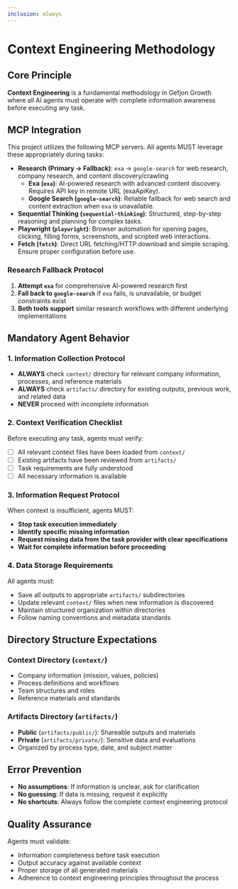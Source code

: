 ```yaml
---
inclusion: always
---
```


# Context Engineering Methodology

## Core Principle
**Context Engineering** is a fundamental methodology in Gefjon Growth where all AI agents must operate with complete information awareness before executing any task.

## MCP Integration
This project utilizes the following MCP servers. All agents MUST leverage these appropriately during tasks:
- **Research (Primary → Fallback)**: `exa` → `google-search` for web research, company research, and content discovery/crawling
  - **Exa (`exa`)**: AI-powered research with advanced content discovery. Requires API key in remote URL (exaApiKey).
  - **Google Search (`google-search`)**: Reliable fallback for web search and content extraction when `exa` is unavailable.
- **Sequential Thinking (`sequential-thinking`)**: Structured, step-by-step reasoning and planning for complex tasks.
- **Playwright (`playwright`)**: Browser automation for opening pages, clicking, filling forms, screenshots, and scripted web interactions.
- **Fetch (`fetch`)**: Direct URL fetching/HTTP download and simple scraping. Ensure proper configuration before use.

### Research Fallback Protocol
1. **Attempt `exa`** for comprehensive AI-powered research first
2. **Fall back to `google-search`** if `exa` fails, is unavailable, or budget constraints exist
3. **Both tools support** similar research workflows with different underlying implementations

## Mandatory Agent Behavior

### 1. Information Collection Protocol
- **ALWAYS** check `context/` directory for relevant company information, processes, and reference materials
- **ALWAYS** check `artifacts/` directory for existing outputs, previous work, and related data
- **NEVER** proceed with incomplete information

### 2. Context Verification Checklist
Before executing any task, agents must verify:
- [ ] All relevant context files have been loaded from `context/`
- [ ] Existing artifacts have been reviewed from `artifacts/`
- [ ] Task requirements are fully understood
- [ ] All necessary information is available

### 3. Information Request Protocol
When context is insufficient, agents MUST:
- **Stop task execution immediately**
- **Identify specific missing information**
- **Request missing data from the task provider with clear specifications**
- **Wait for complete information before proceeding**

### 4. Data Storage Requirements
All agents must:
- Save all outputs to appropriate `artifacts/` subdirectories
- Update relevant `context/` files when new information is discovered
- Maintain structured organization within directories
- Follow naming conventions and metadata standards

## Directory Structure Expectations

### Context Directory (`context/`)
- Company information (mission, values, policies)
- Process definitions and workflows
- Team structures and roles
- Reference materials and standards

### Artifacts Directory (`artifacts/`)
- **Public** (`artifacts/public/`): Shareable outputs and materials
- **Private** (`artifacts/private/`): Sensitive data and evaluations
- Organized by process type, date, and subject matter

## Error Prevention
- **No assumptions**: If information is unclear, ask for clarification
- **No guessing**: If data is missing, request it explicitly
- **No shortcuts**: Always follow the complete context engineering protocol

## Quality Assurance
Agents must validate:
- Information completeness before task execution
- Output accuracy against available context
- Proper storage of all generated materials
- Adherence to context engineering principles throughout the process